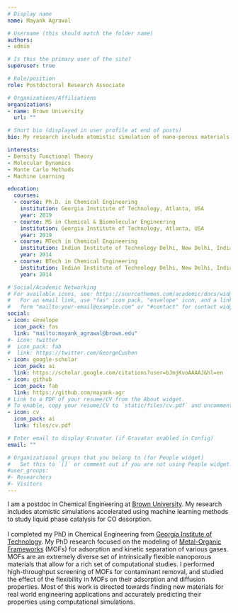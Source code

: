 ```yaml
---
# Display name
name: Mayank Agrawal

# Username (this should match the folder name)
authors:
- admin

# Is this the primary user of the site?
superuser: true

# Role/position
role: Postdoctoral Research Associate

# Organizations/Affiliations
organizations:
- name: Brown University
  url: ""

# Short bio (displayed in user profile at end of posts)
bio: My research include atomistic simulation of nano-porous materials for separation and catalysis.

interests:
- Density Functional Theory
- Molecular Dynamics
- Monte Carlo Methods
- Machine Learning

education:
  courses:
  - course: Ph.D. in Chemical Engineering
    institution: Georgia Institute of Technology, Atlanta, USA
    year: 2019
  - course: MS in Chemical & Biomolecular Engineering
    institution: Georgia Institute of Technology, Atlanta, USA
    year: 2019
  - course: MTech in Chemical Engineering
    institution: Indian Institute of Technology Delhi, New Delhi, India
    year: 2014
  - course: BTech in Chemical Engineering
    institution: Indian Institute of Technology Delhi, New Delhi, India
    year: 2014

# Social/Academic Networking
# For available icons, see: https://sourcethemes.com/academic/docs/widgets/#icons
#   For an email link, use "fas" icon pack, "envelope" icon, and a link in the
#   form "mailto:your-email@example.com" or "#contact" for contact widget.
social:
- icon: envelope
  icon_pack: fas
  link: "mailto:mayank_agrawal@brown.edu"
#- icon: twitter
#  icon_pack: fab
#  link: https://twitter.com/GeorgeCushen
- icon: google-scholar
  icon_pack: ai
  link: https://scholar.google.com/citations?user=bJmjKvoAAAAJ&hl=en
- icon: github
  icon_pack: fab
  link: https://github.com/mayank-agr
# Link to a PDF of your resume/CV from the About widget.
# To enable, copy your resume/CV to `static/files/cv.pdf` and uncomment the lines below.
- icon: cv
  icon_pack: ai
  link: files/cv.pdf

# Enter email to display Gravatar (if Gravatar enabled in Config)
email: ""

# Organizational groups that you belong to (for People widget)
#   Set this to `[]` or comment out if you are not using People widget.
#user_groups:
#- Researchers
#- Visitors
---
```


I am a postdoc in Chemical Engineering at [Brown University](https://www.brown.edu/academics/engineering/). My research includes atomistic simulations accelerated using machine learning methods to study liquid phase catalysis for CO desorption.<br><br>
I completed my PhD in Chemical Engineering from [Georgia Institute of Technology](https://chbe.gatech.edu/). My PhD research focused on the modeling of [Metal-Organic Frameworks](https://en.wikipedia.org/wiki/Metal%E2%80%93organic_framework/) (MOFs) for adsorption and kinetic separation of various gases. MOFs are an extremely diverse set of intrinsically flexible nanoporous materials that allow for a rich set of computational studies. I performed high-throughput screening of MOFs for contaminant removal, and studied the effect of the flexibility in MOFs on their adsorption and diffusion properties. Most of this work is directed towards finding new materials for real world engineering applications and accurately predicting their properties using computational simulations.
